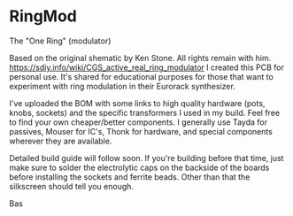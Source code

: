 # RingMod
The "One Ring" (modulator)

Based on the original shematic by Ken Stone. All rights remain with him. https://sdiy.info/wiki/CGS_active_real_ring_modulator
I created this PCB for personal use. It's shared for educational purposes for those that want to experiment with ring modulation in their Eurorack synthesizer.

I've uploaded the BOM with some links to high quality hardware (pots, knobs, sockets) and the specific transformers I used in my build. Feel free to find your own cheaper/better components. 
I generally use Tayda for passives, Mouser for IC's, Thonk for hardware, and special components wherever they are available. 

Detailed build guide will follow soon. If you're building before that time, just make sure to solder the electrolytic caps on the backside of the boards before installing the sockets and ferrite beads. Other than that the silkscreen should tell you enough.


Bas
